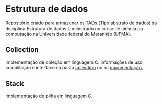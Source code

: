 # Estrutura de dados

Repositório criado para armazenar os TADs (Tipo abstrato de dados) da disciplina Estrutura de dados I, ministrado no curso de ciência da computação na Universidade federal do Maranhão (UFMA).

## Collection

Implementação de coleção em linguagem C.
informações de uso, complilação e interface na pasta [collection](/collection) ou na [documentação.](collection/docker.md)

## Stack

Implementação de pilha em linguagem C.